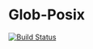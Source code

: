 # Glob-Posix
[![Build Status](https://travis-ci.org/rdnetto/glob-posix.svg?branch=master)](https://travis-ci.org/rdnetto/glob-posix)

